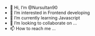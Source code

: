 - 👋 Hi, I’m @Nursultan90
- 👀 I’m interested in Frontend developing
- 🌱 I’m currently learning Javascript
- 💞️ I’m looking to collaborate on ...
- 📫 How to reach me ...

<!---
Nursultan90/Nursultan90 is a ✨ special ✨ repository because its `README.md` (this file) appears on your GitHub profile.
You can click the Preview link to take a look at your changes.
--->
